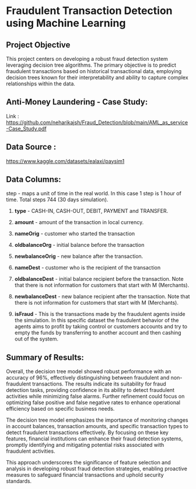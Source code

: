 # Fraudulent Transaction Detection using Machine Learning
## Project Objective
This project centers on developing a robust fraud detection system leveraging decision tree algorithms. The primary objective is to predict fraudulent transactions based on historical transactional data, employing decision trees known for their interpretability and ability to capture complex relationships within the data.

## Anti-Money Laundering - Case Study:
Link : https://github.com/neharikajsh/Fraud_Detection/blob/main/AML_as_service-Case_Study.pdf
## Data Source :
https://www.kaggle.com/datasets/ealaxi/paysim1

## Data Columns:
step - maps a unit of time in the real world. In this case 1 step is 1 hour of time. Total steps 744 (30 days simulation).

1. **type** - CASH-IN, CASH-OUT, DEBIT, PAYMENT and TRANSFER.

2. **amount** - amount of the transaction in local currency.

3. **nameOrig** - customer who started the transaction

4. **oldbalanceOrg** - initial balance before the transaction

5. **newbalanceOrig** - new balance after the transaction.

6. **nameDest** - customer who is the recipient of the transaction

7. **oldbalanceDest** - initial balance recipient before the transaction. Note that there is not information for customers that start with M (Merchants).

8. **newbalanceDest** - new balance recipient after the transaction. Note that there is not information for customers that start with M (Merchants).

9. **isFraud** - This is the transactions made by the fraudulent agents inside the simulation. In this specific dataset the fraudulent behavior of the agents aims to profit by taking control or customers accounts and try to empty the funds by transferring to another account and then cashing out of the system.

## Summary of Results:
Overall, the decision tree model showed robust performance with an accuracy of 96%, effectively distinguishing between fraudulent and non-fraudulent transactions. The results indicate its suitability for fraud detection tasks, providing confidence in its ability to detect fraudulent activities while minimizing false alarms. Further refinement could focus on optimizing false positive and false negative rates to enhance operational efficiency based on specific business needs.

The decision tree model emphasizes the importance of monitoring changes in account balances, transaction amounts, and specific transaction types to detect fraudulent transactions effectively. By focusing on these key features, financial institutions can enhance their fraud detection systems, promptly identifying and mitigating potential risks associated with fraudulent activities.

This approach underscores the significance of feature selection and analysis in developing robust fraud detection strategies, enabling proactive measures to safeguard financial transactions and uphold security standards.
